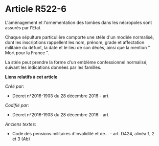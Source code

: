 # Article R522-6

L'aménagement et l'ornementation des tombes dans les nécropoles sont assurés par l'Etat.

Chaque sépulture particulière comporte une stèle d'un modèle normalisé, dont les inscriptions rappellent les nom, prénom,
grade et affectation militaire du défunt, la date et le lieu de son décès, ainsi que la mention " Mort pour la France ".

La stèle peut prendre la forme d'un emblème confessionnel normalisé, suivant les indications données par les familles.

**Liens relatifs à cet article**

_Créé par_:

  - Décret n°2016-1903 du 28 décembre 2016 - art.

_Codifié par_:

  - Décret n°2016-1903 du 28 décembre 2016 - art.

_Anciens textes_:

  - Code des pensions militaires d'invalidité et de... - art. D424, alinéa 1, 2 et 3 (Ab)
